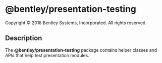# @bentley/presentation-testing

Copyright © 2018 Bentley Systems, Incorporated. All rights reserved.

## Description

The __@bentley/presentation-testing__ package contains helper classes and APIs that help test presentation modules.
